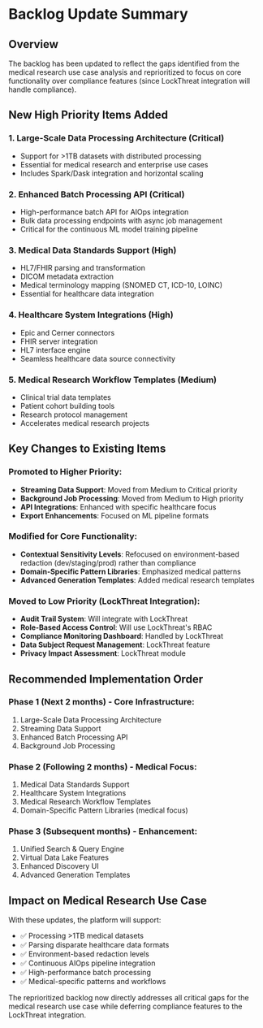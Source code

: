 # Backlog Update Summary

## Overview
The backlog has been updated to reflect the gaps identified from the medical research use case analysis and reprioritized to focus on core functionality over compliance features (since LockThreat integration will handle compliance).

## New High Priority Items Added

### 1. Large-Scale Data Processing Architecture (Critical)
- Support for >1TB datasets with distributed processing
- Essential for medical research and enterprise use cases
- Includes Spark/Dask integration and horizontal scaling

### 2. Enhanced Batch Processing API (Critical)
- High-performance batch API for AIOps integration
- Bulk data processing endpoints with async job management
- Critical for the continuous ML model training pipeline

### 3. Medical Data Standards Support (High)
- HL7/FHIR parsing and transformation
- DICOM metadata extraction
- Medical terminology mapping (SNOMED CT, ICD-10, LOINC)
- Essential for healthcare data integration

### 4. Healthcare System Integrations (High)
- Epic and Cerner connectors
- FHIR server integration
- HL7 interface engine
- Seamless healthcare data source connectivity

### 5. Medical Research Workflow Templates (Medium)
- Clinical trial data templates
- Patient cohort building tools
- Research protocol management
- Accelerates medical research projects

## Key Changes to Existing Items

### Promoted to Higher Priority:
- **Streaming Data Support**: Moved from Medium to Critical priority
- **Background Job Processing**: Moved from Medium to High priority
- **API Integrations**: Enhanced with specific healthcare focus
- **Export Enhancements**: Focused on ML pipeline formats

### Modified for Core Functionality:
- **Contextual Sensitivity Levels**: Refocused on environment-based redaction (dev/staging/prod) rather than compliance
- **Domain-Specific Pattern Libraries**: Emphasized medical patterns
- **Advanced Generation Templates**: Added medical research templates

### Moved to Low Priority (LockThreat Integration):
- **Audit Trail System**: Will integrate with LockThreat
- **Role-Based Access Control**: Will use LockThreat's RBAC
- **Compliance Monitoring Dashboard**: Handled by LockThreat
- **Data Subject Request Management**: LockThreat feature
- **Privacy Impact Assessment**: LockThreat module

## Recommended Implementation Order

### Phase 1 (Next 2 months) - Core Infrastructure:
1. Large-Scale Data Processing Architecture
2. Streaming Data Support
3. Enhanced Batch Processing API
4. Background Job Processing

### Phase 2 (Following 2 months) - Medical Focus:
1. Medical Data Standards Support
2. Healthcare System Integrations
3. Medical Research Workflow Templates
4. Domain-Specific Pattern Libraries (medical focus)

### Phase 3 (Subsequent months) - Enhancement:
1. Unified Search & Query Engine
2. Virtual Data Lake Features
3. Enhanced Discovery UI
4. Advanced Generation Templates

## Impact on Medical Research Use Case

With these updates, the platform will support:
- ✅ Processing >1TB medical datasets
- ✅ Parsing disparate healthcare data formats
- ✅ Environment-based redaction levels
- ✅ Continuous AIOps pipeline integration
- ✅ High-performance batch processing
- ✅ Medical-specific patterns and workflows

The reprioritized backlog now directly addresses all critical gaps for the medical research use case while deferring compliance features to the LockThreat integration.